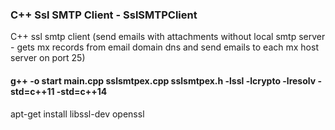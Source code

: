 
### C++ Ssl SMTP Client - SslSMTPClient
C++ ssl smtp client (send emails with attachments without local smtp server - gets mx records from email domain dns and send emails to each mx host server on port 25)

#### g++ -o start main.cpp sslsmtpex.cpp sslsmtpex.h -lssl -lcrypto -lresolv -std=c++11 -std=c++14
apt-get install libssl-dev openssl
